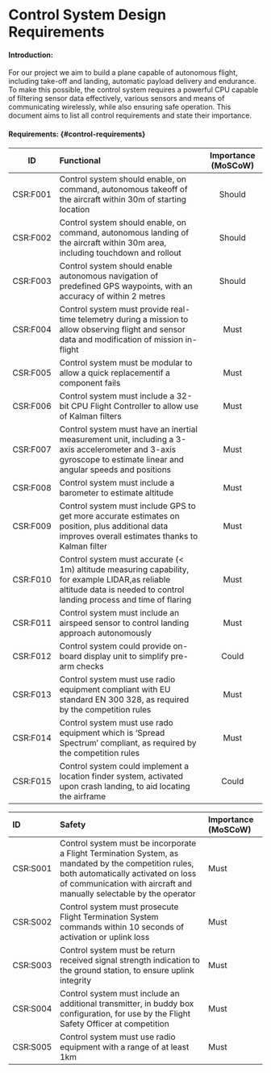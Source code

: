 # Control System Design Requirements

#### Introduction:

For our project we aim to build a plane capable of autonomous flight, including take-off and landing, automatic payload delivery and endurance. To make this possible, the control system requires a powerful CPU capable of filtering sensor data effectively, various sensors and means of communicating wirelessly, while also ensuring safe operation. This document aims to list all control requirements and state their importance.

#### Requirements: {#control-requirements}

| ID | Functional | Importance \(MoSCoW\) |
| :---: | :--- | :---: |
| CSR:F001 | Control system should enable, on command, autonomous takeoff of the aircraft within 30m of starting location | Should |
| CSR:F002 | Control system should enable, on command, autonomous landing of the aircraft within 30m area, including touchdown and rollout | Should |
| CSR:F003 | Control system should enable autonomous navigation of predefined GPS waypoints, with an accuracy of within 2 metres | Should |
| CSR:F004 | Control system must provide real-time telemetry during a mission to allow observing flight and sensor data and modification of mission in-flight | Must |
| CSR:F005 | Control system must be modular to allow a quick replacementif a component fails | Must |
| CSR:F006 | Control system must include a 32-bit CPU Flight Controller to allow use of Kalman filters | Must |
| CSR:F007 | Control system must have an inertial measurement unit, including a 3-axis accelerometer and 3-axis gyroscope to estimate linear and angular speeds and positions | Must |
| CSR:F008 | Control system must include a barometer to estimate altitude | Must |
| CSR:F009 | Control system must include GPS to get more accurate estimates on position, plus additional data improves overall estimates thanks to Kalman filter | Must |
| CSR:F010 | Control system must accurate \(&lt; 1m\) altitude measuring capability, for example LIDAR,as reliable altitude data is needed to control landing process and time of flaring | Must |
| CSR:F011 | Control system must include an airspeed sensor to control landing approach autonomously | Must |
| CSR:F012 | Control system could provide on-board display unit to simplify pre-arm checks | Could |
| CSR:F013 | Control system must use radio equipment compliant with EU standard EN 300 328, as required by the competition rules | Must |
| CSR:F014 | Control system must use rado equipment which is ‘Spread Spectrum’ compliant, as required by the competition rules | Must |
| CSR:F015 | Control system could implement a location finder system, activated upon crash landing, to aid locating the airframe | Could |

| ID | Safety | Importance \(MoSCoW\) |
| :--- | :--- | :--- |
| CSR:S001 | Control system must be incorporate a Flight Termination System, as mandated by the competition rules, both automatically activated on loss of communication with aircraft and manually selectable by the operator | Must |
| CSR:S002 | Control system must prosecute Flight Termination System commands within 10 seconds of activation or uplink loss | Must |
| CSR:S003 | Control system must be return received signal strength indication to the ground station, to ensure uplink integrity | Must |
| CSR:S004 | Control system must include an additional transmitter, in buddy box configuration, for use by the Flight Safety Officer at competition | Must |
| CSR:S005 | Control system must use radio equipment with a range of at least 1km | Must |



